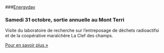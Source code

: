 ###[Energyday](http://www.energyday.ch/fr/)
 
### Samedi 31 octobre, sortie annuelle au Mont Terri

Visite du laboratoire de recherche sur l’entreposage de déchets radioactifsi et de la coopérative maraîchère La Clef des champs.

[Pour en savoir plus »](actualite/nouvelles/20150925-sortie-annuelle)
